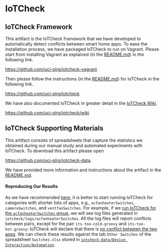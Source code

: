 # IoTCheck

## IoTCheck Framework

This artifact is the IoTCheck framework that we have developed to automatically detect conflicts between smart home apps.
To ease the installation process, we have packaged IoTCheck to run on Vagrant. 
Please start from installing Vagrant as explained (in the [README.md](https://github.com/uci-plrg/iotcheck-vagrant/blob/master/README.md)) in the following link.

https://github.com/uci-plrg/iotcheck-vagrant

Then please follow the instructions (in the [README.md](https://github.com/uci-plrg/iotcheck/blob/master/README.md)) for IoTCheck in the following link.

https://github.com/uci-plrg/iotcheck

We have also documented IoTCheck in greater detail in the [IoTCheck Wiki](https://github.com/uci-plrg/iotcheck/wiki).

https://github.com/uci-plrg/iotcheck/wiki

## IoTCheck Supporting Materials

This artifact consists of spreadsheets that capture the statistics we obtained during our manual study and automated experiments with IoTCheck.
To download this artifact please open 

https://github.com/uci-plrg/iotcheck-data.

We have provided more information and instructions about the artifact in the [README.md](https://github.com/uci-plrg/iotcheck-data/blob/master/README.md).

#### Reproducing Our Results

As we have recommended [here](https://github.com/uci-plrg/iotcheck#further-notes), it is better to start running IoTCheck for categories with shorter lists of apps, e.g., `acfanheaterSwitches`, `cameraSwitches`, and `ventfanSwitches`. For example, if we [run IoTCheck for the `acfanheaterSwitches` group](https://github.com/uci-plrg/iotcheck#experiments), we will see log files generated in `iotcheck/logs/acfanheaterSwitches`. All the log files will report conflicts between pairs, except for the pair `its-too-cold.groovy` and `its-too-hot.groovy`: IoTCheck will declare that there is [no conflict between the two apps](https://github.com/uci-plrg/iotcheck#non-conflict-examples). We can check these results against the tab `Other Switches` of the spreadsheet `Switches.xlsx` stored in [`iotcheck-data/Device Interaction/Automation`](https://github.com/uci-plrg/iotcheck-data/tree/master/Device%20Interaction/Automation).
